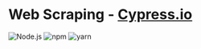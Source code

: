 # Web Scraping - [Cypress.io](https://www.cypress.io/)

![Node.js](https://img.shields.io/badge/Node.js-v14.16.1-brightgreen.svg)
![npm](https://img.shields.io/badge/npm-v7.12.1-brightgreen.svg)
![yarn](https://img.shields.io/badge/yarn-v1.17.3-brightgreen.svg)
